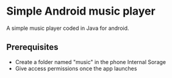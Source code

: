 
# Simple Android music player

A simple music player coded in Java for android.

## Prerequisites
- Create a folder named "music" in the phone Internal Sorage
- Give access permissions once the app launches
